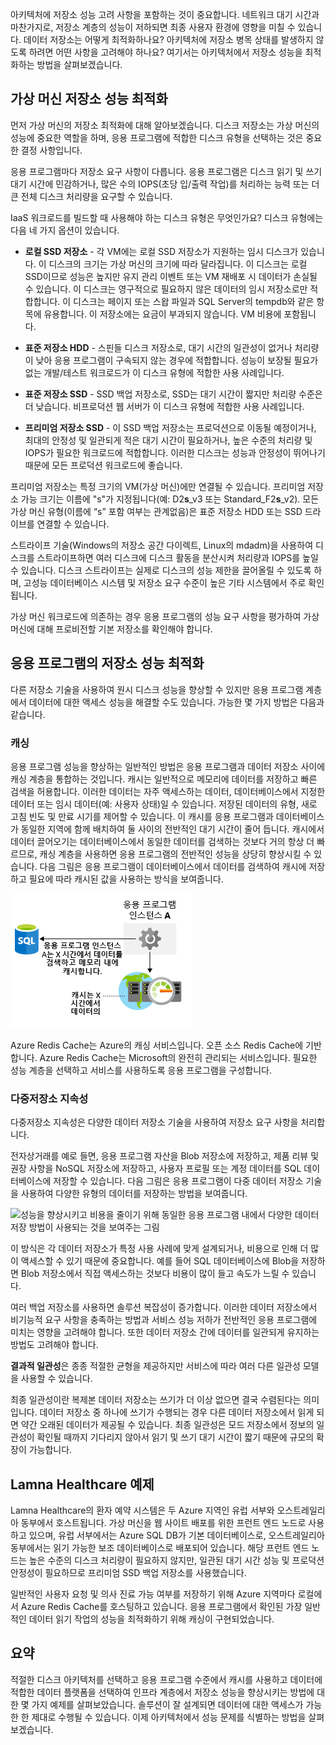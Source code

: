 아키텍처에 저장소 성능 고려 사항을 포함하는 것이 중요합니다. 네트워크 대기 시간과 마찬가지로, 저장소 계층의 성능이 저하되면 최종 사용자 환경에 영향을 미칠 수 있습니다. 데이터 저장소는 어떻게 최적화하나요? 아키텍처에 저장소 병목 상태를 발생하지 않도록 하려면 어떤 사항을 고려해야 하나요? 여기서는 아키텍처에서 저장소 성능을 최적화하는 방법을 살펴보겠습니다.

## <a name="optimize-virtual-machine-storage-performance"></a>가상 머신 저장소 성능 최적화

먼저 가상 머신의 저장소 최적화에 대해 알아보겠습니다. 디스크 저장소는 가상 머신의 성능에 중요한 역할을 하며, 응용 프로그램에 적합한 디스크 유형을 선택하는 것은 중요한 결정 사항입니다.

응용 프로그램마다 저장소 요구 사항이 다릅니다. 응용 프로그램은 디스크 읽기 및 쓰기 대기 시간에 민감하거나, 많은 수의 IOPS(초당 입/출력 작업)를 처리하는 능력 또는 더 큰 전체 디스크 처리량을 요구할 수 있습니다.

IaaS 워크로드를 빌드할 때 사용해야 하는 디스크 유형은 무엇인가요? 디스크 유형에는 다음 네 가지 옵션이 있습니다.

- **로컬 SSD 저장소** - 각 VM에는 로컬 SSD 저장소가 지원하는 임시 디스크가 있습니다. 이 디스크의 크기는 가상 머신의 크기에 따라 달라집니다. 이 디스크는 로컬 SSD이므로 성능은 높지만 유지 관리 이벤트 또는 VM 재배포 시 데이터가 손실될 수 있습니다. 이 디스크는 영구적으로 필요하지 않은 데이터의 임시 저장소로만 적합합니다. 이 디스크는 페이지 또는 스왑 파일과 SQL Server의 tempdb와 같은 항목에 유용합니다. 이 저장소에는 요금이 부과되지 않습니다. VM 비용에 포함됩니다.

- **표준 저장소 HDD** - 스핀들 디스크 저장소로, 대기 시간의 일관성이 없거나 처리량이 낮아 응용 프로그램이 구속되지 않는 경우에 적합합니다. 성능이 보장될 필요가 없는 개발/테스트 워크로드가 이 디스크 유형에 적합한 사용 사례입니다.

- **표준 저장소 SSD** - SSD 백업 저장소로, SSD는 대기 시간이 짧지만 처리량 수준은 더 낮습니다. 비프로덕션 웹 서버가 이 디스크 유형에 적합한 사용 사례입니다.

- **프리미엄 저장소 SSD** - 이 SSD 백업 저장소는 프로덕션으로 이동될 예정이거나, 최대의 안정성 및 일관되게 적은 대기 시간이 필요하거나, 높은 수준의 처리량 및 IOPS가 필요한 워크로드에 적합합니다. 이러한 디스크는 성능과 안정성이 뛰어나기 때문에 모든 프로덕션 워크로드에 좋습니다.

프리미엄 저장소는 특정 크기의 VM(가상 머신)에만 연결될 수 있습니다. 프리미엄 저장소 가능 크기는 이름에 "s"가 지정됩니다(예: D2**s**_v3 또는 Standard_F2**s**_v2). 모든 가상 머신 유형(이름에 “s” 포함 여부는 관계없음)은 표준 저장소 HDD 또는 SSD 드라이브를 연결할 수 있습니다.

스트라이프 기술(Windows의 저장소 공간 다이렉트, Linux의 mdadm)을 사용하여 디스크를 스트라이프하면 여러 디스크에 디스크 활동을 분산시켜 처리량과 IOPS를 높일 수 있습니다. 디스크 스트라이프는 실제로 디스크의 성능 제한을 끌어올릴 수 있도록 하며, 고성능 데이터베이스 시스템 및 저장소 요구 수준이 높은 기타 시스템에서 주로 확인됩니다.

가상 머신 워크로드에 의존하는 경우 응용 프로그램의 성능 요구 사항을 평가하여 가상 머신에 대해 프로비전할 기본 저장소를 확인해야 합니다.

## <a name="optimize-storage-performance-for-your-application"></a>응용 프로그램의 저장소 성능 최적화

다른 저장소 기술을 사용하여 원시 디스크 성능을 향상할 수 있지만 응용 프로그램 계층에서 데이터에 대한 액세스 성능을 해결할 수도 있습니다. 가능한 몇 가지 방법은 다음과 같습니다.

### <a name="caching"></a>캐싱

응용 프로그램 성능을 향상하는 일반적인 방법은 응용 프로그램과 데이터 저장소 사이에 캐싱 계층을 통합하는 것입니다. 캐시는 일반적으로 메모리에 데이터를 저장하고 빠른 검색을 허용합니다. 이러한 데이터는 자주 액세스하는 데이터, 데이터베이스에서 지정한 데이터 또는 임시 데이터(예: 사용자 상태)일 수 있습니다. 저장된 데이터의 유형, 새로 고침 빈도 및 만료 시기를 제어할 수 있습니다. 이 캐시를 응용 프로그램과 데이터베이스가 동일한 지역에 함께 배치하여 둘 사이의 전반적인 대기 시간이 줄어 듭니다. 캐시에서 데이터 끌어오기는 데이터베이스에서 동일한 데이터를 검색하는 것보다 거의 항상 더 빠르므로, 캐싱 계층을 사용하면 응용 프로그램의 전반적인 성능을 상당히 향상시킬 수 있습니다. 다음 그림은 응용 프로그램이 데이터베이스에서 데이터를 검색하여 캐시에 저장하고 필요에 따라 캐시된 값을 사용하는 방식을 보여줍니다.

![캐시에서 데이터를 검색하는 것을 보여주는 그림이 데이터베이스에서 검색하는 것보다 빠릅니다.](../media/4-cache.png)

Azure Redis Cache는 Azure의 캐싱 서비스입니다. 오픈 소스 Redis Cache에 기반합니다. Azure Redis Cache는 Microsoft의 완전히 관리되는 서비스입니다. 필요한 성능 계층을 선택하고 서비스를 사용하도록 응용 프로그램을 구성합니다.

### <a name="polyglot-persistence"></a>다중저장소 지속성

다중저장소 지속성은 다양한 데이터 저장소 기술을 사용하여 저장소 요구 사항을 처리합니다.

전자상거래를 예로 들면, 응용 프로그램 자산을 Blob 저장소에 저장하고, 제품 리뷰 및 권장 사항을 NoSQL 저장소에 저장하고, 사용자 프로필 또는 계정 데이터를 SQL 데이터베이스에 저장할 수 있습니다. 다음 그림은 응용 프로그램이 다중 데이터 저장소 기술을 사용하여 다양한 유형의 데이터를 저장하는 방법을 보여줍니다.

![성능을 향상시키고 비용을 줄이기 위해 동일한 응용 프로그램 내에서 다양한 데이터 저장 방법이 사용되는 것을 보여주는 그림](../media/4-polyglotpersistence.png)

이 방식은 각 데이터 저장소가 특정 사용 사례에 맞게 설계되거나, 비용으로 인해 더 많이 액세스할 수 있기 때문에 중요합니다. 예를 들어 SQL 데이터베이스에 Blob을 저장하면 Blob 저장소에서 직접 액세스하는 것보다 비용이 많이 들고 속도가 느릴 수 있습니다.

여러 백업 저장소를 사용하면 솔루션 복잡성이 증가합니다. 이러한 데이터 저장소에서 비기능적 요구 사항을 충족하는 방법과 서비스 성능 저하가 전반적인 응용 프로그램에 미치는 영향을 고려해야 합니다. 또한 데이터 저장소 간에 데이터를 일관되게 유지하는 방법도 고려해야 합니다. 

**결과적 일관성**은 종종 적절한 균형을 제공하지만 서비스에 따라 여러 다른 일관성 모델을 사용할 수 있습니다.

최종 일관성이란 복제본 데이터 저장소는 쓰기가 더 이상 없으면 결국 수렴된다는 의미입니다. 데이터 저장소 중 하나에 쓰기가 수행되는 경우 다른 데이터 저장소에서 읽게 되면 약간 오래된 데이터가 제공될 수 있습니다. 최종 일관성은 모드 저장소에서 정보의 일관성이 확인될 때까지 기다리지 않아서 읽기 및 쓰기 대기 시간이 짧기 때문에 규모의 확장이 가능합니다.

## <a name="lamna-healthcare-example"></a>Lamna Healthcare 예제

Lamna Healthcare의 환자 예약 시스템은 두 Azure 지역인 유럽 서부와 오스트레일리아 동부에서 호스트됩니다. 가상 머신을 웹 사이트 배포를 위한 프런트 엔드 노드로 사용하고 있으며, 유럽 서부에서는 Azure SQL DB가 기본 데이터베이스로, 오스트레일리아 동부에서는 읽기 가능한 보조 데이터베이스로 배포되어 있습니다. 해당 프런트 엔드 노드는 높은 수준의 디스크 처리량이 필요하지 않지만, 일관된 대기 시간 성능 및 프로덕션 안정성이 필요하므로 프리미엄 SSD 백업 저장소를 사용했습니다.

일반적인 사용자 요청 및 의사 진료 가능 여부를 저장하기 위해 Azure 지역마다 로컬에서 Azure Redis Cache를 호스팅하고 있습니다. 응용 프로그램에서 확인된 가장 일반적인 데이터 읽기 작업의 성능을 최적화하기 위해 캐싱이 구현되었습니다.

## <a name="summary"></a>요약

적절한 디스크 아키텍처를 선택하고 응용 프로그램 수준에서 캐시를 사용하고 데이터에 적합한 데이터 플랫폼을 선택하여 인프라 계층에서 저장소 성능을 향상시키는 방법에 대한 몇 가지 예제를 살펴보았습니다. 솔루션이 잘 설계되면 데이터에 대한 액세스가 가능한 한 제대로 수행될 수 있습니다. 이제 아키텍처에서 성능 문제를 식별하는 방법을 살펴보겠습니다.
